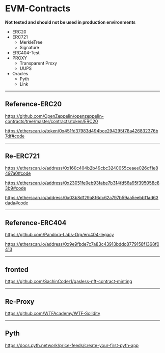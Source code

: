 # EVM-Contracts

**Not tested and should not be used in production environments**

- ERC20 
- ERC721 
  - MerkleTree 
  - Signature
- ERC404-Test 
- PROXY 
  - Transparent Proxy 
  - UUPS
- Oracles
  - Pyth
  - Link
 
---

## Reference-ERC20

https://github.com/OpenZeppelin/openzeppelin-contracts/tree/master/contracts/token/ERC20

https://etherscan.io/token/0x451fd37983d494bce294295f78a426832376b7df#code

---

## Re-ERC721

https://etherscan.io/address/0x160c404b2b49cbc3240055ceaee026df1e8497a0#code

https://etherscan.io/address/0x23051fe0eb93fabe7b314fd56a95f395058c83b9#code

https://etherscan.io/address/0x03b8d129a8f6dc62a797b59aa5eebb11ad63dada#code

---

## Reference-ERC404

https://github.com/Pandora-Labs-Org/erc404-legacy

https://etherscan.io/address/0x9e9fbde7c7a83c43913bddc8779158f1368f0413

---

## fronted

https://github.com/SachinCoder1/gasless-nft-contract-minting

---

## Re-Proxy 

https://github.com/WTFAcademy/WTF-Solidity

---

## Pyth

https://docs.pyth.network/price-feeds/create-your-first-pyth-app
